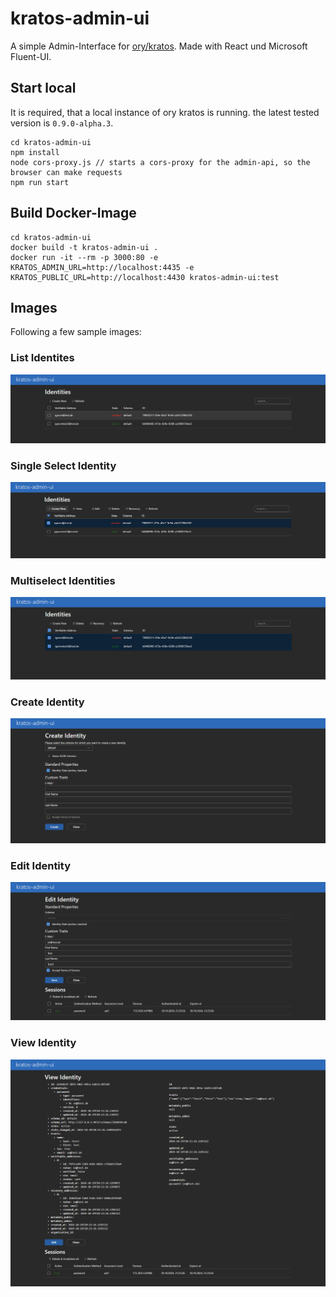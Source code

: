 # kratos-admin-ui

A simple Admin-Interface for [ory/kratos](https://www.ory.sh/kratos/docs/). Made with React und Microsoft Fluent-UI.

## Start local

It is required, that a local instance of ory kratos is running. the latest tested version is `0.9.0-alpha.3`.

```
cd kratos-admin-ui
npm install
node cors-proxy.js // starts a cors-proxy for the admin-api, so the browser can make requests
npm run start
```

## Build Docker-Image

```
cd kratos-admin-ui
docker build -t kratos-admin-ui .
docker run -it --rm -p 3000:80 -e KRATOS_ADMIN_URL=http://localhost:4435 -e KRATOS_PUBLIC_URL=http://localhost:4430 kratos-admin-ui:test
```

## Images

Following a few sample images:

### List Identites

![listIdentities](./images/listIdentites.PNG)

### Single Select Identity

![singleSelectIdentity](./images/selectIdentites.PNG)

### Multiselect Identities

![multiselectIdentities](./images/multiselectIdentites.PNG)

### Create Identity

![createIdentity](./images/createIdentity.PNG)

### Edit Identity

![editIdentity](./images/editIdentity.PNG)

### View Identity

![viewIdentity](./images/viewSingleIdentity.PNG)
